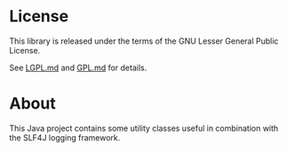 # License

This library is released under the terms of the GNU Lesser General Public
License.

See  [LGPL.md](LGPL.md) and [GPL.md](GPL.md) for details.

# About

This Java project contains some utility classes useful in combination with
the SLF4J logging framework.
